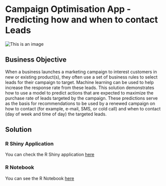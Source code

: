 # Campaign Optimisation App - Predicting how and when to contact Leads

![This is an image](https://mackmediagroup.com/wp-content/uploads/2015/09/campaign-optimization.jpg)


## Business Objective

When a business launches a marketing campaign to interest customers in new or existing product(s), they often use a set of business rules to select leads for their campaign to target. Machine learning can be used to help increase the response rate from these leads. This solution demonstrates how to use a model to predict actions that are expected to maximize the purchase rate of leads targeted by the campaign. These predictions serve as the basis for recommendations to be used by a renewed campaign on how to contact (for example, e-mail, SMS, or cold call) and when to contact (day of week and time of day) the targeted leads.


## Solution

### R Shiny Application
You can check the R Shiny application [here](https://innoids.shinyapps.io/Campaign-Optimisation-App/)

### R Notebook
You can see the R Notebook [here](https://htmlpreview.github.io/?https://raw.githubusercontent.com/dtheod/Campaign-Optimisation-App/main/ReviewNotebook.nb.html)

